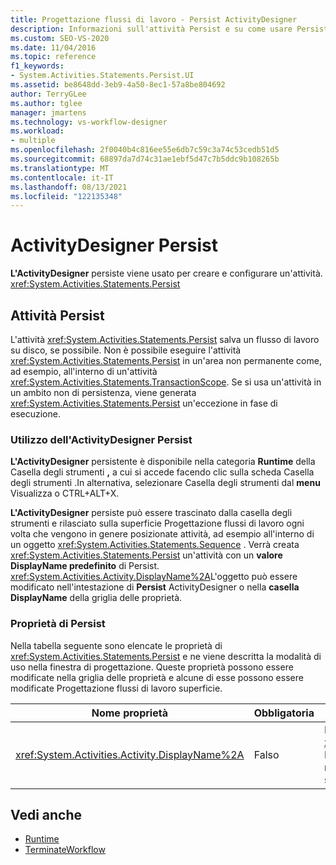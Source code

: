 ```yaml
---
title: Progettazione flussi di lavoro - Persist ActivityDesigner
description: Informazioni sull'attività Persist e su come usare Persist ActivityDesigner per creare e configurare un'attività Persist.
ms.custom: SEO-VS-2020
ms.date: 11/04/2016
ms.topic: reference
f1_keywords:
- System.Activities.Statements.Persist.UI
ms.assetid: be8648dd-3eb9-4a50-8ec1-57a8be804692
author: TerryGLee
ms.author: tglee
manager: jmartens
ms.technology: vs-workflow-designer
ms.workload:
- multiple
ms.openlocfilehash: 2f0040b4c816ee55e6db7c59c3a74c53cedb51d5
ms.sourcegitcommit: 68897da7d74c31ae1ebf5d47c7b5ddc9b108265b
ms.translationtype: MT
ms.contentlocale: it-IT
ms.lasthandoff: 08/13/2021
ms.locfileid: "122135348"
---
```

# <a name="persist-activity-designer"></a>ActivityDesigner Persist

**L'ActivityDesigner** persiste viene usato per creare e configurare un'attività. <xref:System.Activities.Statements.Persist>

## <a name="the-persist-activity"></a>Attività Persist

L'attività <xref:System.Activities.Statements.Persist> salva un flusso di lavoro su disco, se possibile. Non è possibile eseguire l'attività <xref:System.Activities.Statements.Persist> in un'area non permanente come, ad esempio, all'interno di un'attività <xref:System.Activities.Statements.TransactionScope>. Se si usa un'attività in un ambito non di persistenza, viene generata <xref:System.Activities.Statements.Persist> un'eccezione in fase di esecuzione.

### <a name="using-the-persist-activity-designer"></a>Utilizzo dell'ActivityDesigner Persist

**L'ActivityDesigner** persistente è disponibile nella categoria **Runtime** della Casella  degli strumenti **,**  a cui si accede facendo clic sulla scheda Casella degli strumenti .In alternativa, selezionare Casella degli strumenti dal **menu** Visualizza o CTRL+ALT+X.

**L'ActivityDesigner** persiste può  essere trascinato dalla casella degli strumenti e rilasciato sulla superficie Progettazione flussi di lavoro ogni volta che vengono in genere posizionate attività, ad esempio all'interno di un oggetto <xref:System.Activities.Statements.Sequence> . Verrà creata <xref:System.Activities.Statements.Persist> un'attività con un **valore DisplayName predefinito** di Persist. <xref:System.Activities.Activity.DisplayName%2A>L'oggetto può essere modificato nell'intestazione di **Persist** ActivityDesigner o nella **casella DisplayName** della griglia delle proprietà.

### <a name="the-persist-properties"></a>Proprietà di Persist

Nella tabella seguente sono elencate le proprietà di <xref:System.Activities.Statements.Persist> e ne viene descritta la modalità di uso nella finestra di progettazione. Queste proprietà possono essere modificate nella griglia delle proprietà e alcune di esse possono essere modificate Progettazione flussi di lavoro superficie.

|Nome proprietà|Obbligatoria|Utilizzo|
|-|--------------|-|
|<xref:System.Activities.Activity.DisplayName%2A>|Falso|Nome descrittivo dell'attività <xref:System.Activities.Statements.Persist>. Il valore predefinito è Persist. Sebbene il nome visualizzato non sia obbligatorio, se ne consiglia l'uso.|

## <a name="see-also"></a>Vedi anche

- [Runtime](../workflow-designer/runtime-activity-designers.md)
- [TerminateWorkflow](../workflow-designer/terminateworkflow-activity-designer.md)
